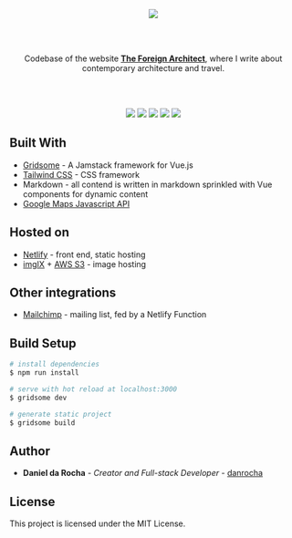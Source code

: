 <p align="center"><a href="https://theforeignarchitect.com/"><img src="https://github.com/the-foreign-architect/frontend-gridsome/blob/master/cover-image.png?raw=true"/></a></p>
<br/><br/>
<p align="center">Codebase of the website <a href="https://theforeignarchitect.com/"><strong>The Foreign Architect</strong></a>, where I write about contemporary architecture and travel.</p>
<br/><br/>
<p align="center">
  <img src="https://img.shields.io/website?url=https%3A%2F%2Ftheforeignarchitect.com"/> 
  <img src="https://img.shields.io/netlify/f68af0c0-ac42-4fd6-baa9-35cf187b02e8"/> 
  <img src="https://img.shields.io/github/last-commit/the-foreign-architect/frontend-gridsome"/> 
  <img src="https://img.shields.io/github/languages/count/the-foreign-architect/frontend-gridsome"/> 
  <img src="https://img.shields.io/github/languages/top/the-foreign-architect/frontend-gridsome"/> 
</p>

## Built With

- [Gridsome](https://gridsome.org/) - A Jamstack framework for Vue.js
- [Tailwind CSS](https://tailwindcss.com/) - CSS framework
- Markdown - all contend is written in markdown sprinkled with Vue components for dynamic content
- [Google Maps Javascript API](https://developers.google.com/maps/documentation/javascript/overview)

## Hosted on

- [Netlify](https://www.netlify.com/) - front end, static hosting
- [imgIX](https://www.imgix.com/) + [AWS S3](https://aws.amazon.com/s3/) - image hosting

## Other integrations

- [Mailchimp](https://mailchimp.com) - mailing list, fed by a Netlify Function

## Build Setup

```bash
# install dependencies
$ npm run install

# serve with hot reload at localhost:3000
$ gridsome dev

# generate static project
$ gridsome build
```

## Author

- **Daniel da Rocha** - _Creator and Full-stack Developer_ - [danrocha](https://github.com/danrocha)

## License

This project is licensed under the MIT License.
